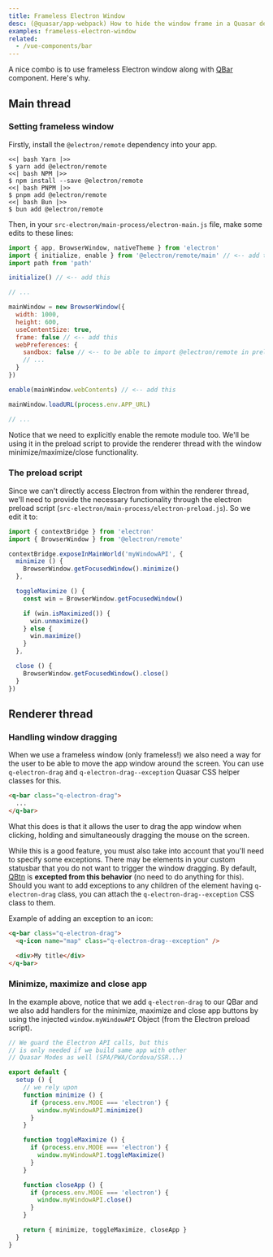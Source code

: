 ```yaml
---
title: Frameless Electron Window
desc: (@quasar/app-webpack) How to hide the window frame in a Quasar desktop app.
examples: frameless-electron-window
related:
  - /vue-components/bar
---
```


A nice combo is to use frameless Electron window along with [QBar](/vue-components/bar) component. Here's why.

## Main thread
### Setting frameless window
Firstly, install the `@electron/remote` dependency into your app.

```tabs
<<| bash Yarn |>>
$ yarn add @electron/remote
<<| bash NPM |>>
$ npm install --save @electron/remote
<<| bash PNPM |>>
$ pnpm add @electron/remote
<<| bash Bun |>>
$ bun add @electron/remote
```

Then, in your `src-electron/main-process/electron-main.js` file, make some edits to these lines:

```js /src-electron/main-process/electron-main
import { app, BrowserWindow, nativeTheme } from 'electron'
import { initialize, enable } from '@electron/remote/main' // <-- add this
import path from 'path'

initialize() // <-- add this

// ...

mainWindow = new BrowserWindow({
  width: 1000,
  height: 600,
  useContentSize: true,
  frame: false // <-- add this
  webPreferences: {
    sandbox: false // <-- to be able to import @electron/remote in preload script
    // ...
  }
})

enable(mainWindow.webContents) // <-- add this

mainWindow.loadURL(process.env.APP_URL)

// ...
```

Notice that we need to explicitly enable the remote module too. We'll be using it in the preload script to provide the renderer thread with the window minimize/maximize/close functionality.

### The preload script
Since we can't directly access Electron from within the renderer thread, we'll need to provide the necessary functionality through the electron preload script (`src-electron/main-process/electron-preload.js`). So we edit it to:

```js /src-electron/main-process/electron-preload
import { contextBridge } from 'electron'
import { BrowserWindow } from '@electron/remote'

contextBridge.exposeInMainWorld('myWindowAPI', {
  minimize () {
    BrowserWindow.getFocusedWindow().minimize()
  },

  toggleMaximize () {
    const win = BrowserWindow.getFocusedWindow()

    if (win.isMaximized()) {
      win.unmaximize()
    } else {
      win.maximize()
    }
  },

  close () {
    BrowserWindow.getFocusedWindow().close()
  }
})
```

## Renderer thread
### Handling window dragging
When we use a frameless window (only frameless!) we also need a way for the user to be able to move the app window around the screen. You can use `q-electron-drag` and `q-electron-drag--exception` Quasar CSS helper classes for this.

```html
<q-bar class="q-electron-drag">
  ...
</q-bar>
```

What this does is that it allows the user to drag the app window when clicking, holding and simultaneously dragging the mouse on the screen.

While this is a good feature, you must also take into account that you'll need to specify some exceptions. There may be elements in your custom statusbar that you do not want to trigger the window dragging. By default, [QBtn](/vue-components/button) is **excepted from this behavior** (no need to do anything for this). Should you want to add exceptions to any children of the element having `q-electron-drag` class, you can attach the `q-electron-drag--exception` CSS class to them.

Example of adding an exception to an icon:

```html
<q-bar class="q-electron-drag">
  <q-icon name="map" class="q-electron-drag--exception" />

  <div>My title</div>
</q-bar>
```

### Minimize, maximize and close app

<doc-example title="Full example" file="StatusBar" />

In the example above, notice that we add `q-electron-drag` to our QBar and we also add handlers for the minimize, maximize and close app buttons by using the injected `window.myWindowAPI` Object (from the Electron preload script).

```js Some .vue file
// We guard the Electron API calls, but this
// is only needed if we build same app with other
// Quasar Modes as well (SPA/PWA/Cordova/SSR...)

export default {
  setup () {
    // we rely upon
    function minimize () {
      if (process.env.MODE === 'electron') {
        window.myWindowAPI.minimize()
      }
    }

    function toggleMaximize () {
      if (process.env.MODE === 'electron') {
        window.myWindowAPI.toggleMaximize()
      }
    }

    function closeApp () {
      if (process.env.MODE === 'electron') {
        window.myWindowAPI.close()
      }
    }

    return { minimize, toggleMaximize, closeApp }
  }
}
```

